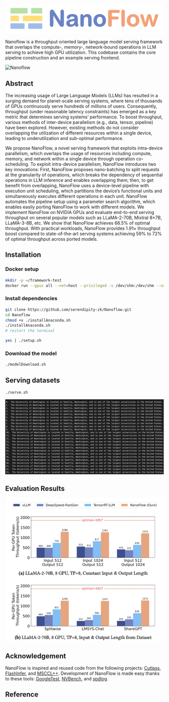 <p align="center">
  <img src="./figures/NanoflowLogo.png" alt="Image description" width="500">
</p>

Nanoflow is a throughput oriented large language model serving framework that overlaps the compute-, memory-, network-bound operations in LLM serving to achieve high GPU utilization. This codebase contains the core pipeline construction and an example serving frontend.  

![Nanoflow](./figures/SystemDesign.png)

## Abstract

The increasing usage of Large Language Models (LLMs) has resulted in a surging demand for planet-scale serving systems, where tens of thousands of GPUs continuously serve hundreds of millions of users. Consequently, throughput (under reasonable latency constraints) has emerged as a key metric that determines serving systems’ performance. To boost throughput, various methods of inter-device parallelism (e.g., data, tensor, pipeline) have been explored. However, existing methods do not consider overlapping the utilization of different resources within a single device, leading to underutilization and sub-optimal performance.

We propose NanoFlow, a novel serving framework that exploits intra-device parallelism, which overlaps the usage of resources including compute, memory, and network within a single device through operation co-scheduling. To exploit intra-device parallelism, NanoFlow introduces two key innovations: First, NanoFlow proposes nano-batching to split requests at the granularity of operations, which breaks the dependency of sequential operations in LLM inference and enables overlapping them; then, to get benefit from overlapping, NanoFlow uses a device-level pipeline with execution unit scheduling, which partitions the device’s functional units and simultaneously executes different operations in each unit. NanoFlow automates the pipeline setup using a parameter search algorithm, which enables easily porting NanoFlow to work with different models. We implement NanoFlow on NVIDIA GPUs and evaluate end-to-end serving throughput on several popular models such as LLaMA-2-70B, Mixtral 8×7B, LLaMA-3-8B, etc. We show that NanoFlow achieves 68.5% of optimal throughput. With practical workloads, NanoFlow provides 1.91× throughput boost compared to state-of-the-art serving systems achieving 59% to 72% of optimal throughput across ported models.

## Installation
### Docker setup
```bash
mkdir -p ~/framework-test
docker run --gpus all --net=host --privileged -v /dev/shm:/dev/shm --name nanoflow -v ~/framework-test:/code -it nvcr.io/nvidia/nvhpc:23.11-devel-cuda_multi-ubuntu22.04
```

### Install dependencies
```bash
git clone https://github.com/serendipity-zk/Nanoflow.git
cd Nanoflow
chmod +x ./installAnaconda.sh
./installAnaconda.sh
# restart the terminal
```

```bash
yes | ./setup.sh
```

### Download the model
```bash
./modelDownload.sh
```

## Serving datasets
```bash
./serve.sh
```
![Nanoflow](./figures/SampleOutput.png)


## Evaluation Results
![Nanoflow](./figures/OfflineThroughput.png)


## Acknowledgement
NanoFlow is inspired and reused code from the following projects: [Cutlass](https://github.com/NVIDIA/cutlass), [FlashInfer](https://github.com/flashinfer-ai/flashinfer), and [MSCCL++](https://github.com/microsoft/mscclpp). Development of NanoFlow is made easy thanks to these tools: [GoogleTest](https://github.com/google/googletest), [NVBench](https://github.com/NVIDIA/nvbench), and [spdlog](https://github.com/gabime/spdlog).

## Reference
